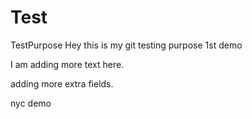 # Test
TestPurpose
Hey this is my git testing purpose 1st demo

I am adding more text here.

adding more extra fields.

nyc demo
